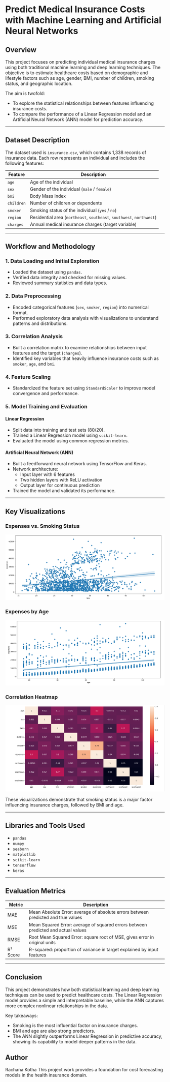 # Predict Medical Insurance Costs with Machine Learning and Artificial Neural Networks

## Overview

This project focuses on predicting individual medical insurance charges using both traditional machine learning and deep learning techniques. The objective is to estimate healthcare costs based on demographic and lifestyle factors such as age, gender, BMI, number of children, smoking status, and geographic location.

The aim is twofold:
- To explore the statistical relationships between features influencing insurance costs.
- To compare the performance of a Linear Regression model and an Artificial Neural Network (ANN) model for prediction accuracy.

---

## Dataset Description

The dataset used is `insurance.csv`, which contains 1,338 records of insurance data. Each row represents an individual and includes the following features:

| Feature     | Description                                                              |
|-------------|--------------------------------------------------------------------------|
| `age`       | Age of the individual                                                    |
| `sex`       | Gender of the individual (`male` / `female`)                             |
| `bmi`       | Body Mass Index                                                          |
| `children`  | Number of children or dependents                                         |
| `smoker`    | Smoking status of the individual (`yes` / `no`)                          |
| `region`    | Residential area (`northeast`, `southeast`, `southwest`, `northwest`)    |
| `charges`   | Annual medical insurance charges (target variable)                       |

---

## Workflow and Methodology

### 1. Data Loading and Initial Exploration

- Loaded the dataset using `pandas`.
- Verified data integrity and checked for missing values.
- Reviewed summary statistics and data types.

### 2. Data Preprocessing

- Encoded categorical features (`sex`, `smoker`, `region`) into numerical format.
- Performed exploratory data analysis with visualizations to understand patterns and distributions.

### 3. Correlation Analysis

- Built a correlation matrix to examine relationships between input features and the target (`charges`).
- Identified key variables that heavily influence insurance costs such as `smoker`, `age`, and `bmi`.

### 4. Feature Scaling

- Standardized the feature set using `StandardScaler` to improve model convergence and performance.

### 5. Model Training and Evaluation

#### Linear Regression

- Split data into training and test sets (80/20).
- Trained a Linear Regression model using `scikit-learn`.
- Evaluated the model using common regression metrics.

#### Artificial Neural Network (ANN)

- Built a feedforward neural network using TensorFlow and Keras.
- Network architecture:
  - Input layer with 6 features
  - Two hidden layers with ReLU activation
  - Output layer for continuous prediction
- Trained the model and validated its performance.

---

## Key Visualizations

### Expenses vs. Smoking Status

![Charges vs Smoker](/Insurance-Prediction/SmokersVsExpenses.png)

### Expenses by Age

![Age vs Expenses](/Insurance-Prediction/ageVsexpenses.png)

### Correlation Heatmap

![Correlation Heatmap](/Insurance-Prediction/CorrelationHeatmap.png)

These visualizations demonstrate that smoking status is a major factor influencing insurance charges, followed by BMI and age.

---

## Libraries and Tools Used

- `pandas`
- `numpy`
- `seaborn`
- `matplotlib`
- `scikit-learn`
- `tensorflow`
- `keras`

---

## Evaluation Metrics

| Metric       | Description                                                                 |
|--------------|-----------------------------------------------------------------------------|
| MAE          | Mean Absolute Error: average of absolute errors between predicted and true values |
| MSE          | Mean Squared Error: average of squared errors between predicted and actual values |
| RMSE         | Root Mean Squared Error: square root of MSE, gives error in original units |
| R² Score     | R-squared: proportion of variance in target explained by input features     |

---

## Conclusion

This project demonstrates how both statistical learning and deep learning techniques can be used to predict healthcare costs. The Linear Regression model provides a simple and interpretable baseline, while the ANN captures more complex nonlinear relationships in the data.

Key takeaways:
- Smoking is the most influential factor on insurance charges.
- BMI and age are also strong predictors.
- The ANN slightly outperforms Linear Regression in predictive accuracy, showing its capability to model deeper patterns in the data.


## Author
Rachana Kotha
This project work provides a foundation for cost forecasting models in the health insurance domain.
